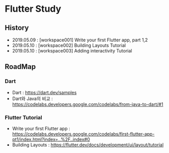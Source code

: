 # Flutter Study

## History

- 2019.05.09 : [workspace001] Write your first Flutter app, part 1,2 
- 2019.05.10 : [workspace002] Building Layouts Tutorial
- 2019.05.10 : [workspace003] Adding interactivity Tutorial



## RoadMap

### Dart

- Dart : <https://dart.dev/samples>
- Dart와 Java의 비교 : <https://codelabs.developers.google.com/codelabs/from-java-to-dart/#1>

### Flutter Tutorial

- Write your first Flutter app : <https://codelabs.developers.google.com/codelabs/first-flutter-app-pt1/index.html?index=..%2F..index#0>
- Building Layouts : <https://flutter.dev/docs/development/ui/layout/tutorial>

